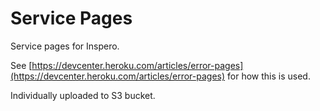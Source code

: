 # Service Pages

Service pages for Inspero.

See [https://devcenter.heroku.com/articles/error-pages](https://devcenter.heroku.com/articles/error-pages) for how this is used.

Individually uploaded to S3 bucket.
